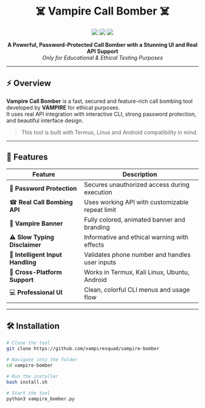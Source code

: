 <h1 align="center">
  ☠️ Vampire Call Bomber ☠️
</h1>

<p align="center">
  <img src="https://img.shields.io/badge/Author-Muhammad%20Shourov-red?style=for-the-badge&logo=github" />
  <img src="https://img.shields.io/badge/Version-1.0-blue?style=for-the-badge&logo=python" />
  <img src="https://img.shields.io/badge/Tool-Vampire%20Squad%20Power-purple?style=for-the-badge" />
</p>

<p align="center">
  <b>A Powerful, Password-Protected Call Bomber with a Stunning UI and Real API Support</b><br>
  <i>Only for Educational & Ethical Testing Purposes</i>
</p>

---

## ⚡ Overview

**Vampire Call Bomber** is a fast, secured and feature-rich call bombing tool developed by <b>VAMPIRE</b> for ethical purposes.  
It uses real API integration with interactive CLI, strong password protection, and beautiful interface design.

> This tool is built with Termux, Linux and Android compatibility in mind.

---

## 🧰 Features

| Feature | Description |
|--------|-------------|
| 🔐 **Password Protection** | Secures unauthorized access during execution |
| ☎ **Real Call Bombing API** | Uses working API with customizable repeat limit |
| 🧛 **Vampire Banner** | Fully colored, animated banner and branding |
| ⚠ **Slow Typing Disclaimer** | Informative and ethical warning with effects |
| 🧠 **Intelligent Input Handling** | Validates phone number and handles user inputs |
| 🎯 **Cross-Platform Support** | Works in Termux, Kali Linux, Ubuntu, Android |
| 💻 **Professional UI** | Clean, colorful CLI menus and usage flow |

---

## 🛠️ Installation

```bash
# Clone the tool
git clone https://github.com/vampiresquad/vampire-bomber

# Navigate into the folder
cd vampire-bomber

# Run the installer
bash install.sh

# Start the tool
python3 vampire_bomber.py
